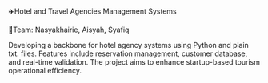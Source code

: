 ✈️Hotel and Travel Agencies Management Systems

🏨Team: Nasyakhairie, Aisyah, Syafiq

Developing a backbone for hotel agency systems using Python and plain txt. files. Features include reservation management, customer database, and real-time validation. The project aims to enhance startup-based tourism operational efficiency.
